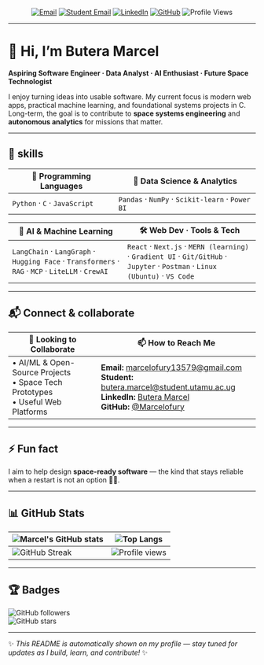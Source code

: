 

<p align="center">
  <a href="mailto:marcelofury13579@gmail.com"><img alt="Email" src="https://img.shields.io/badge/Email-marcelofury13579%40gmail.com-0B1020?logo=gmail&logoColor=white"></a>
  <a href="mailto:butera.marcel@student.utamu.ac.ug"><img alt="Student Email" src="https://img.shields.io/badge/UTAMU%20Mail-butera.marcel%40student.utamu.ac.ug-0B1020?logo=gmail&logoColor=white"></a>
  <a href="https://www.linkedin.com/in/butera-marcel-68368a32b"><img alt="LinkedIn" src="https://img.shields.io/badge/LinkedIn-Butera%20Marcel-0A66C2?logo=linkedin&logoColor=white"></a>
  <a href="https://github.com/Marcelofury"><img alt="GitHub" src="https://img.shields.io/badge/GitHub-Marcelofury-181717?logo=github&logoColor=white"></a>
  <img alt="Profile Views" src="https://komarev.com/ghpvc/?username=Marcelofury&label=Profile%20Views&color=0e75b6&style=flat">
</p>

---

# 👋 Hi, I’m **Butera Marcel**

**Aspiring Software Engineer · Data Analyst · AI Enthusiast · Future Space Technologist**

I enjoy turning ideas into usable software. My current focus is modern web apps, practical machine learning, and foundational systems projects in C. Long-term, the goal is to contribute to **space systems engineering** and **autonomous analytics** for missions that matter.

---

## 🔷 skills 

| **👀 Programming Languages** | **🧪 Data Science & Analytics** |
|---|---|
| `Python` · `C` · `JavaScript` | `Pandas` · `NumPy` · `Scikit-learn` · `Power BI` |

| **🧠 AI & Machine Learning** | **🛠️ Web Dev · Tools & Tech** |
|---|---|
| `LangChain` · `LangGraph` · `Hugging Face` · `Transformers` · `RAG` · `MCP` · `LiteLLM` · `CrewAI` | `React` · `Next.js` · `MERN (learning)` · `Gradient UI` · `Git/GitHub` · `Jupyter` · `Postman` · `Linux (Ubuntu)` · `VS Code` |

---

## 📬 Connect & collaborate 

| **🤝 Looking to Collaborate** | **📫 How to Reach Me** |
|---|---|
| • AI/ML & Open-Source Projects <br> • Space Tech Prototypes <br> • Useful Web Platforms | **Email:** marcelofury13579@gmail.com <br> **Student:** butera.marcel@student.utamu.ac.ug <br> **LinkedIn:** [Butera Marcel](https://www.linkedin.com/in/butera-marcel-68368a32b) <br> **GitHub:** [@Marcelofury](https://github.com/Marcelofury) |

---

## ⚡ Fun fact  

I aim to help design **space-ready software** — the kind that stays reliable when a restart is not an option 🚀🌌.  

---

## 📊 GitHub Stats  

<div align="center">

| ![Marcel's GitHub stats](https://github-readme-stats.vercel.app/api?username=Marcelofury&show_icons=true&theme=radical) | ![Top Langs](https://github-readme-stats.vercel.app/api/top-langs/?username=Marcelofury&layout=compact&theme=radical) |
|---|---|
| ![GitHub Streak](https://streak-stats.demolab.com?user=Marcelofury&theme=radical&border_radius=10) | ![Profile views](https://komarev.com/ghpvc/?username=Marcelofury&label=Profile%20Views&color=0e75b6&style=flat) |

</div>

---

## 🏆 Badges  

![GitHub followers](https://img.shields.io/github/followers/Marcelofury?label=Followers&style=social)  
![GitHub stars](https://img.shields.io/github/stars/Marcelofury?affiliations=OWNER%2CCOLLABORATOR&style=social)  

---

✨ *This README is automatically shown on my profile — stay tuned for updates as I build, learn, and contribute!* ✨
